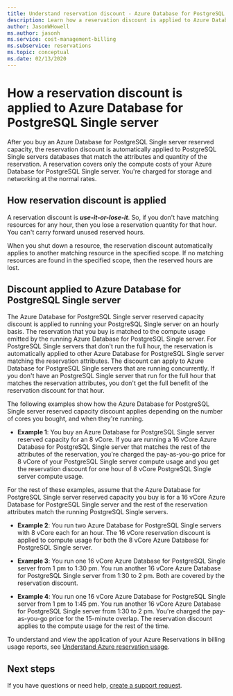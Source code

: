 ```yaml
---
title: Understand reservation discount - Azure Database for PostgreSQL Single server
description: Learn how a reservation discount is applied to Azure Database for PostgreSQL Single servers.
author: JasonWHowell
ms.author: jasonh
ms.service: cost-management-billing
ms.subservice: reservations
ms.topic: conceptual
ms.date: 02/13/2020
---
```


# How a reservation discount is applied to Azure Database for PostgreSQL Single server

After you buy an Azure Database for PostgreSQL Single server reserved capacity, the reservation discount is automatically applied to PostgreSQL Single servers databases that match the attributes and quantity of the reservation. A reservation covers only the compute costs of your Azure Database for PostgreSQL Single server. You're charged for storage and networking at the normal rates.

## How reservation discount is applied

A reservation discount is ***use-it-or-lose-it***. So, if you don't have matching resources for any hour, then you lose a reservation quantity for that hour. You can't carry forward unused reserved hours.</br>

When you shut down a resource, the reservation discount automatically applies to another matching resource in the specified scope. If no matching resources are found in the specified scope, then the reserved hours are lost.

## Discount applied to Azure Database for PostgreSQL Single server

The Azure Database for PostgreSQL Single server reserved capacity discount is applied to running your PostgreSQL Single server on an hourly basis. The reservation that you buy is matched to the compute usage emitted by the running Azure Database for PostgreSQL Single server. For PostgreSQL Single servers that don't run the full hour, the reservation is automatically applied to other Azure Database for PostgreSQL Single server matching the reservation attributes. The discount can apply to Azure Database for PostgreSQL Single servers that are running concurrently. If you don't have an PostgreSQL Single server that run for the full hour that matches the reservation attributes, you don't get the full benefit of the reservation discount for that hour.

The following examples show how the Azure Database for PostgreSQL Single server reserved capacity discount applies depending on the number of cores you bought, and when they're running.

* **Example 1**: You buy an Azure Database for PostgreSQL Single server reserved capacity for an 8 vCore. If you are running a 16 vCore Azure Database for PostgreSQL Single server that matches the rest of the attributes of the reservation, you're charged the pay-as-you-go price for 8 vCore of your PostgreSQL Single server compute usage and you get the reservation discount for one hour of 8 vCore PostgreSQL Single server compute usage.</br>

For the rest of these examples, assume that the Azure Database for PostgreSQL Single server reserved capacity you buy is for a 16 vCore Azure Database for PostgreSQL Single server and the rest of the reservation attributes match the running PostgreSQL Single servers.

* **Example 2**: You run two Azure Database for PostgreSQL Single servers with 8 vCore each for an hour. The 16 vCore reservation discount is applied to compute usage for both the 8 vCore Azure Database for PostgreSQL Single server.

* **Example 3**: You run one 16 vCore Azure Database for PostgreSQL Single server from 1 pm to 1:30 pm. You run another 16 vCore Azure Database for PostgreSQL Single server from 1:30 to 2 pm. Both are covered by the reservation discount.

* **Example 4**: You run one 16 vCore Azure Database for PostgreSQL Single server from 1 pm to 1:45 pm. You run another 16 vCore Azure Database for PostgreSQL Single server from 1:30 to 2 pm. You're charged the pay-as-you-go price for the 15-minute overlap. The reservation discount applies to the compute usage for the rest of the time.

To understand and view the application of your Azure Reservations in billing usage reports, see [Understand Azure reservation usage](./understand-reserved-instance-usage-ea.md).

## Next steps

If you have questions or need help, [create a support request](https://go.microsoft.com/fwlink/?linkid=2083458).